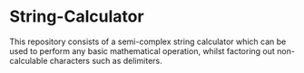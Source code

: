 # String-Calculator
This repository consists of a semi-complex string calculator which can be used to perform any basic mathematical operation, whilst factoring out non-calculable characters such as delimiters. 
